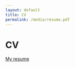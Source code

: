 ```yaml
---
layout: default
title: CV
permalink: /media/resume.pdf
---
```

# CV

<a href="/resume.pdf">My resume</a>
